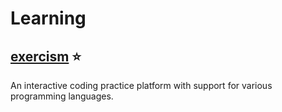 # Learning

## [exercism](https://exercism.io/) :star:  

An interactive coding practice platform with support for various programming languages.
